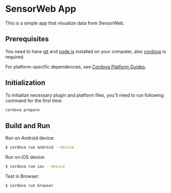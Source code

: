 # SensorWeb App

This is a simple app that visualize data from SensorWeb.

## Prerequisites

You need to have [git] and [node.js] installed on your computer,
also [cordova] is required.

For platform-specific dependencies, see [Cordova Platform Guides].

## Initialization

To initialize necessary plugin and platform files, 
you'll need to run following command for the first time:
```sh
cordova prepare
```

## Build and Run

Run on Android device:
```sh
$ cordova run android --device
```

Run on iOS device:
```sh
$ cordova run ios --device
```

Test in Browser:
```sh
$ cordova run browser
```



[Cordova Platform Guides]: https://cordova.apache.org/docs/en/5.1.1/guide/platforms/index.html
[git]: https://git-scm.com/
[node.js]: https://nodejs.org/
[cordova]: https://cordova.apache.org/docs/en/5.1.1/guide/overview/index.html 

